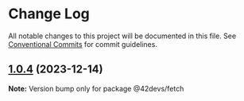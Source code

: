 # Change Log

All notable changes to this project will be documented in this file.
See [Conventional Commits](https://conventionalcommits.org) for commit guidelines.

## [1.0.4](https://github.com/42devs/packages_library/compare/v1.0.3...v1.0.4) (2023-12-14)

**Note:** Version bump only for package @42devs/fetch

